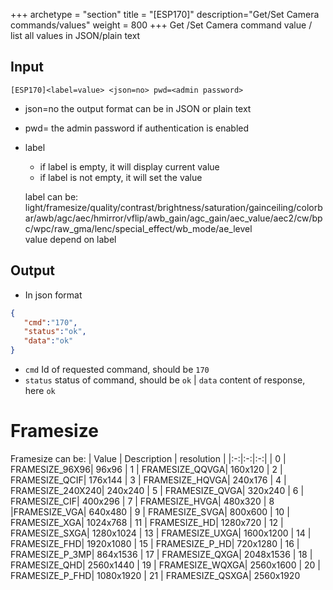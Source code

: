 +++
archetype = "section"
title = "[ESP170]"
description="Get/Set Camera commands/values"
weight = 800
+++
Get /Set Camera command value / list all values in JSON/plain text

## Input
`[ESP170]<label=value> <json=no> pwd=<admin password>`

* json=no
the output format
can be in JSON or plain text

* pwd=<admin password>
the admin password if authentication is enabled

 * label
    * if label is empty, it will display current value
    * if label is not empty, it will set the value

    label can be: light/framesize/quality/contrast/brightness/saturation/gainceiling/colorbar/awb/agc/aec/hmirror/vflip/awb_gain/agc_gain/aec_value/aec2/cw/bpc/wpc/raw_gma/lenc/special_effect/wb_mode/ae_level    
    value depend on label   

## Output

- In json format

```json
{
   "cmd":"170",
   "status":"ok",
   "data":"ok"
}
```

* `cmd` Id of requested command, should be `170`
* `status` status of command, should be `ok`
| `data` content of response, here `ok`


# Framesize
Framesize can be:
| Value | Description | resolution |
|:-:|:-:|:-:|
| 0 | FRAMESIZE_96X96|     96x96
    | 1 | FRAMESIZE_QQVGA|     160x120
    | 2 | FRAMESIZE_QCIF|      176x144
    | 3 | FRAMESIZE_HQVGA|     240x176
    | 4 | FRAMESIZE_240X240|   240x240
    | 5 | FRAMESIZE_QVGA|      320x240
    | 6 | FRAMESIZE_CIF|       400x296
    | 7 | FRAMESIZE_HVGA|      480x320
    | 8 |FRAMESIZE_VGA|       640x480
    | 9 | FRAMESIZE_SVGA|      800x600
    | 10 | FRAMESIZE_XGA|       1024x768
    | 11 | FRAMESIZE_HD|        1280x720
    | 12 | FRAMESIZE_SXGA|      1280x1024
    | 13 | FRAMESIZE_UXGA|      1600x1200
    | 14 | FRAMESIZE_FHD|       1920x1080
    | 15 | FRAMESIZE_P_HD|       720x1280
    | 16 | FRAMESIZE_P_3MP|      864x1536
    | 17 | FRAMESIZE_QXGA|      2048x1536
    | 18 | FRAMESIZE_QHD|       2560x1440
    | 19 | FRAMESIZE_WQXGA|     2560x1600
    | 20 | FRAMESIZE_P_FHD|     1080x1920
    | 21 | FRAMESIZE_QSXGA|     2560x1920



